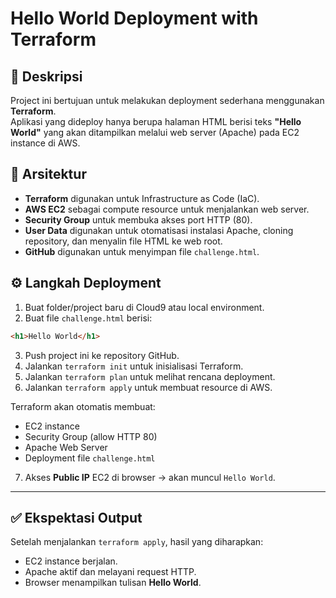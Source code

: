 # Hello World Deployment with Terraform

## 📌 Deskripsi
Project ini bertujuan untuk melakukan deployment sederhana menggunakan **Terraform**.  
Aplikasi yang dideploy hanya berupa halaman HTML berisi teks **"Hello World"** yang akan ditampilkan melalui web server (Apache) pada EC2 instance di AWS.

## 🚀 Arsitektur
- **Terraform** digunakan untuk Infrastructure as Code (IaC).  
- **AWS EC2** sebagai compute resource untuk menjalankan web server.  
- **Security Group** untuk membuka akses port HTTP (80).  
- **User Data** digunakan untuk otomatisasi instalasi Apache, cloning repository, dan menyalin file HTML ke web root.  
- **GitHub** digunakan untuk menyimpan file `challenge.html`.


## ⚙️ Langkah Deployment
1. Buat folder/project baru di Cloud9 atau local environment.  
2. Buat file `challenge.html` berisi:  

```html
<h1>Hello World</h1>
```

3. Push project ini ke repository GitHub.  
4. Jalankan `terraform init` untuk inisialisasi Terraform.  
5. Jalankan `terraform plan` untuk melihat rencana deployment.  
6. Jalankan `terraform apply` untuk membuat resource di AWS.  

Terraform akan otomatis membuat:  
- EC2 instance  
- Security Group (allow HTTP 80)  
- Apache Web Server  
- Deployment file `challenge.html`  

7. Akses **Public IP** EC2 di browser → akan muncul `Hello World`.  

---

## ✅ Ekspektasi Output

Setelah menjalankan `terraform apply`, hasil yang diharapkan:  
- EC2 instance berjalan.  
- Apache aktif dan melayani request HTTP.  
- Browser menampilkan tulisan **Hello World**.  

